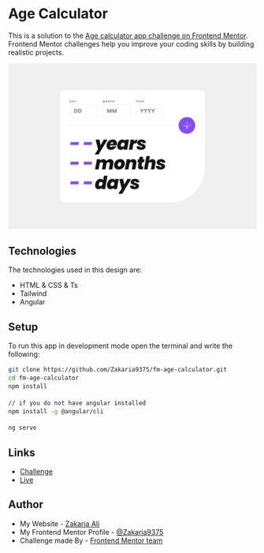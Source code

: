 # Age Calculator

This is a solution to the [Age calculator app challenge on Frontend Mentor](https://www.frontendmentor.io/challenges/age-calculator-app-dF9DFFpj-Q). Frontend Mentor challenges help you improve your coding skills by building realistic projects.  

![Design preview](./design/desktop-design.jpg)

## Technologies

The technologies used in this design are:

* HTML & CSS & Ts
* Tailwind
* Angular  

## Setup

To run this app in development mode open the terminal and write the following:

```sh  
git clone https://github.com/Zakaria9375/fm-age-calculator.git   
cd fm-age-calculator  
npm install

// if you do not have angular installed
npm install -g @angular/cli

ng serve
```

## Links

* [Challenge](https://www.frontendmentor.io/challenges/age-calculator-app-dF9DFFpj-Q)  
* [Live](https://age-calculator.netlify.app/)

## Author

* My Website - [Zakaria Ali](https://zaportfolio.com/)
* My Frontend Mentor Profile - [@Zakaria9375](https://www.frontendmentor.io/profile/Zakaria9375)
* Challenge made By - [Frontend Mentor team](https://www.frontendmentor.io/)
